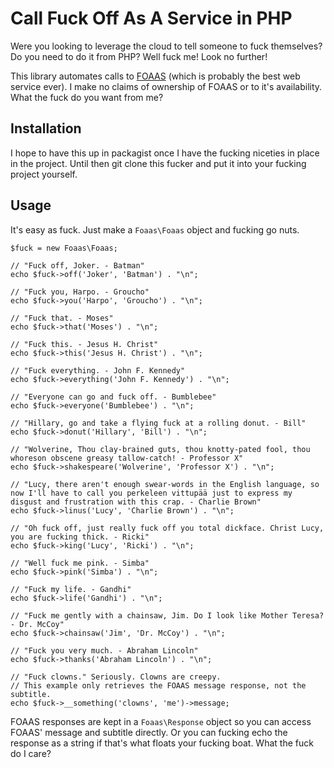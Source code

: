 Call Fuck Off As A Service in PHP
=================================

Were you looking to leverage the cloud to tell someone to fuck themselves? Do you need to do it from PHP? Well fuck me! Look no further!

This library automates calls to [FOAAS](https://foaas.herokuapp.com/) (which is probably the best web service ever). I make no claims of ownership of FOAAS or to it's availability. What the fuck do you want from me?

Installation
------------
I hope to have this up in packagist once I have the fucking niceties in place in the project. Until then git clone this fucker and put it into your fucking project yourself.

Usage
-----
It's easy as fuck. Just make a `Foaas\Foaas` object and fucking go nuts.

    $fuck = new Foaas\Foaas;

    // "Fuck off, Joker. - Batman"
    echo $fuck->off('Joker', 'Batman') . "\n";

    // "Fuck you, Harpo. - Groucho"
    echo $fuck->you('Harpo', 'Groucho') . "\n";

    // "Fuck that. - Moses"
    echo $fuck->that('Moses') . "\n";

    // "Fuck this. - Jesus H. Christ"
    echo $fuck->this('Jesus H. Christ') . "\n";

    // "Fuck everything. - John F. Kennedy"
    echo $fuck->everything('John F. Kennedy') . "\n";

    // "Everyone can go and fuck off. - Bumblebee"
    echo $fuck->everyone('Bumblebee') . "\n";

    // "Hillary, go and take a flying fuck at a rolling donut. - Bill"
    echo $fuck->donut('Hillary', 'Bill') . "\n";

    // "Wolverine, Thou clay-brained guts, thou knotty-pated fool, thou whoreson obscene greasy tallow-catch! - Professor X"
    echo $fuck->shakespeare('Wolverine', 'Professor X') . "\n";

    // "Lucy, there aren't enough swear-words in the English language, so now I'll have to call you perkeleen vittupää just to express my disgust and frustration with this crap. - Charlie Brown"
    echo $fuck->linus('Lucy', 'Charlie Brown') . "\n";

    // "Oh fuck off, just really fuck off you total dickface. Christ Lucy, you are fucking thick. - Ricki"
    echo $fuck->king('Lucy', 'Ricki') . "\n";

    // "Well fuck me pink. - Simba"
    echo $fuck->pink('Simba') . "\n";

    // "Fuck my life. - Gandhi"
    echo $fuck->life('Gandhi') . "\n";

    // "Fuck me gently with a chainsaw, Jim. Do I look like Mother Teresa? - Dr. McCoy"
    echo $fuck->chainsaw('Jim', 'Dr. McCoy') . "\n";

    // "Fuck you very much. - Abraham Lincoln"
    echo $fuck->thanks('Abraham Lincoln') . "\n";

    // "Fuck clowns." Seriously. Clowns are creepy.
    // This example only retrieves the FOAAS message response, not the subtitle.
    echo $fuck->__something('clowns', 'me')->message;

FOAAS responses are kept in a `Foaas\Response` object so you can access FOAAS' message and subtitle directly. Or you can fucking echo the response as a string if that's what floats your fucking boat. What the fuck do I care?
